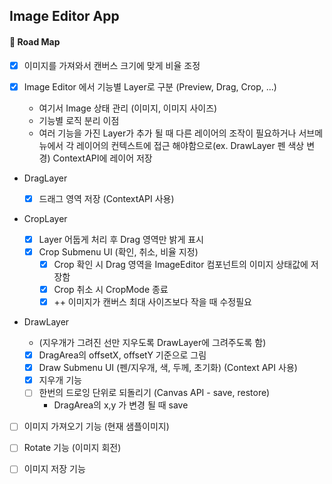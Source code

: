 ## Image Editor App

#### 🚗 Road Map

- [x] 이미지를 가져와서 캔버스 크기에 맞게 비율 조정
- [x] Image Editor 에서 기능별 Layer로 구분 (Preview, Drag, Crop, ...)

  - 여기서 Image 상태 관리 (이미지, 이미지 사이즈)
  - 기능별 로직 분리 이점
  - 여러 기능을 가진 Layer가 추가 될 때 다른 레이어의 조작이 필요하거나 서브메뉴에서 각 레이어의 컨텍스트에 접근 해야함으로(ex. DrawLayer 펜 색상 변경) ContextAPI에 레이어 저장

- DragLayer

  - [x] 드래그 영역 저장 (ContextAPI 사용)

- CropLayer

  - [x] Layer 어둡게 처리 후 Drag 영역만 밝게 표시
  - [x] Crop Submenu UI (확인, 취소, 비율 지정)
    - [x] Crop 확인 시 Drag 영역을 ImageEditor 컴포넌트의 이미지 상태값에 저장함
    - [x] Crop 취소 시 CropMode 종료
    - [x] ++ 이미지가 캔버스 최대 사이즈보다 작을 때 수정필요

- DrawLayer

  - (지우개가 그려진 선만 지우도록 DrawLayer에 그려주도록 함)
  - [x] DragArea의 offsetX, offsetY 기준으로 그림
  - [x] Draw Submenu UI (펜/지우개, 색, 두께, 초기화) (Context API 사용)
  - [x] 지우개 기능
  - [ ] 한번의 드로잉 단위로 되돌리기 (Canvas API - save, restore)
    - DragArea의 x,y 가 변경 될 때 save

- [ ] 이미지 가져오기 기능 (현재 샘플이미지)

- [ ] Rotate 기능 (이미지 회전)

- [ ] 이미지 저장 기능
